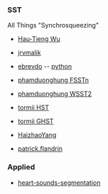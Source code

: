 ### SST
All Things "Synchrosqueezing"
- [Hau-Tieng Wu](https://hautiengwu.wordpress.com/code/)
- [jrvmalik](https://github.com/jrvmalik/time-frequency-analysis)
- [ebrevdo](https://github.com/ebrevdo/synchrosqueezing)
-- [python](https://github.com/OverLordGoldDragon/ssqueezepy)
- [phamduonghung FSSTn](https://github.com/phamduonghung/FSSTn)
- [phamduonghung WSST2](https://github.com/phamduonghung/WSST2)
- [tormii HST](https://github.com/tormii/HST)
- [tormii GHST](https://github.com/tormii/GHST)
- [HaizhaoYang](https://github.com/HaizhaoYang/SynLab)

- [patrick.flandrin](http://perso.ens-lyon.fr/patrick.flandrin/software2.html)

### Applied
- [heart-sounds-segmentation](https://github.com/alvgaona/heart-sounds-segmentation/tree/master/hss)
